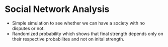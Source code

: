 # Social Network Analysis
- Simple simulation to see whether we can have a society with no disputes or not.
- Randomized probability which shows that final strength depends only on their respective probabilites and not on inital strength.
